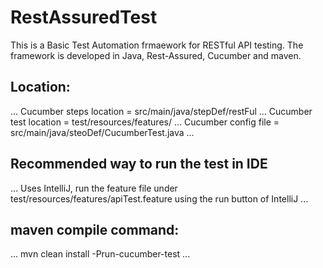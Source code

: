 # RestAssuredTest
This is a Basic Test Automation frmaework for RESTful API testing. The framework is developed in Java, Rest-Assured, Cucumber and maven.

## Location:
...
Cucumber steps location = src/main/java/stepDef/restFul
...
Cucumber test location  = test/resources/features/
...
Cucumber config file    = src/main/java/steoDef/CucumberTest.java
...

## Recommended way to run the test in IDE
...
Uses IntelliJ, run the feature file under test/resources/features/apiTest.feature using the run button of IntelliJ
...
## maven compile command:
...
mvn clean install -Prun-cucumber-test
...
